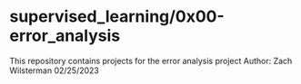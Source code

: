 # supervised_learning/0x00-error_analysis
This repository contains projects for the error analysis project
Author: Zach Wilsterman
02/25/2023

